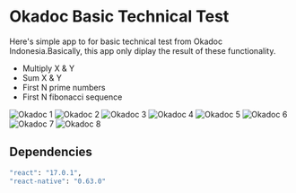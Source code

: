 # Okadoc Basic Technical Test

Here's simple app to for basic technical test from Okadoc Indonesia.Basically, this app only diplay the result of these functionality.

- Multiply X & Y
- Sum X & Y
- First N prime numbers
- First N fibonacci sequence

![Okadoc 1]('https://github.com/javasusanto/okadoc/blob/master/js/assets/okadoc1.png')
![Okadoc 2]('https://github.com/javasusanto/okadoc/blob/master/js/assets/okadoc2.png')
![Okadoc 3]('https://github.com/javasusanto/okadoc/blob/master/js/assets/okadoc3.png')
![Okadoc 4]('https://github.com/javasusanto/okadoc/blob/master/js/assets/okadoc4.png')
![Okadoc 5]('https://github.com/javasusanto/okadoc/blob/master/js/assets/okadoc5.png')
![Okadoc 6]('https://github.com/javasusanto/okadoc/blob/master/js/assets/okadoc6.png')
![Okadoc 7]('https://github.com/javasusanto/okadoc/blob/master/js/assets/okadoc7.png')
![Okadoc 8]('https://github.com/javasusanto/okadoc/blob/master/js/assets/okadoc8.png')

## Dependencies

```sh
"react": "17.0.1",
"react-native": "0.63.0"
```
